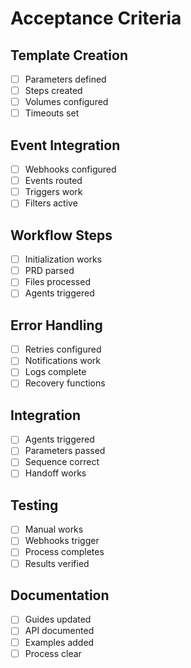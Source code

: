 # Acceptance Criteria

## Template Creation
- [ ] Parameters defined
- [ ] Steps created
- [ ] Volumes configured
- [ ] Timeouts set

## Event Integration
- [ ] Webhooks configured
- [ ] Events routed
- [ ] Triggers work
- [ ] Filters active

## Workflow Steps
- [ ] Initialization works
- [ ] PRD parsed
- [ ] Files processed
- [ ] Agents triggered

## Error Handling
- [ ] Retries configured
- [ ] Notifications work
- [ ] Logs complete
- [ ] Recovery functions

## Integration
- [ ] Agents triggered
- [ ] Parameters passed
- [ ] Sequence correct
- [ ] Handoff works

## Testing
- [ ] Manual works
- [ ] Webhooks trigger
- [ ] Process completes
- [ ] Results verified

## Documentation
- [ ] Guides updated
- [ ] API documented
- [ ] Examples added
- [ ] Process clear